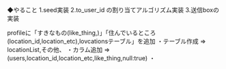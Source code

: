 
◆やること
1.seed実装
2.to_user_id の割り当てアルゴリズム実装
3.送信boxの実装

profileに「すきなもの(like_thing,)」「住んでいるところ(location_id,location_etc),lovcationsテーブル」を追加
  ・テーブル作成 => locationList,その他、
  ・カラム追加 => (users,location_id,location_etc,like_thing,null:true)
  ・

